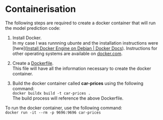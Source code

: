 # Containerisation

The following steps are required to create a docker container that will run the model prediction code:

1. Install Docker.  
   In my case I was runnning ubunte and the installation instructions were [here]([Install Docker Engine on Debian | Docker Docs](https://docs.docker.com/engine/install/debian/#install-using-the-repository)). 
   Instructions for other operating systems are available on [docker.com](https://www.docker.com/).

2. Create a [Dockerfile](https://github.com/BuzzKanga/MLZoomcamp-2023-Mid-Term-Project/blob/main/Dockerfile).  
   This file will have all the information necessary to create the docker container.

3. Build the docker container called **car-prices** using the following command:  
   `docker buildx build -t car-prices .`  
   The build process will reference the above Dockerfile.

To run the docker container, use the following command:  
`docker run -it --rm -p 9696:9696 car-prices`
